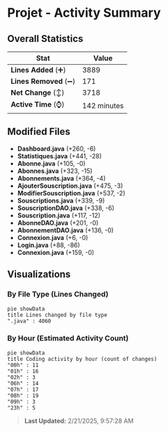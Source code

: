 # Projet - Activity Summary 

## Overall Statistics

| Stat                   | Value                                                             |
| ---------------------- | ----------------------------------------------------------------- |
| **Lines Added** (➕)   | 3889                                          |
| **Lines Removed** (➖) | 171                                        |
| **Net Change** (↕)    | 3718                |
| **Active Time** (⌚)   | 142 minutes |


## Modified Files
- **Dashboard.java** (+260, -6)
- **Statistiques.java** (+441, -28)
- **Abonne.java** (+105, -0)
- **Abonnes.java** (+323, -15)
- **Abonnements.java** (+364, -4)
- **AjouterSouscription.java** (+475, -3)
- **ModifierSouscription.java** (+537, -2)
- **Souscriptions.java** (+339, -9)
- **SouscriptionDAO.java** (+338, -6)
- **Souscription.java** (+117, -12)
- **AbonneDAO.java** (+201, -0)
- **AbonnementDAO.java** (+136, -0)
- **Connexion.java** (+6, -0)
- **Login.java** (+88, -86)
- **Connexion.java** (+159, -0)

## Visualizations

### By File Type (Lines Changed)

```mermaid
pie showData
title Lines changed by file type
".java" : 4060
```

### By Hour (Estimated Activity Count)

```mermaid
pie showData
title Coding activity by hour (count of changes)
"00h" : 11
"01h" : 16
"02h" : 3
"06h" : 14
"07h" : 17
"08h" : 19
"09h" : 3
"23h" : 5
```


> **Last Updated:** 2/21/2025, 9:57:28 AM